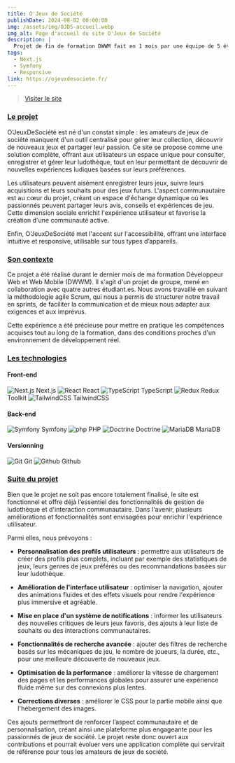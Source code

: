 ```yaml
---
title: O'Jeux de Société
publishDate: 2024-08-02 00:00:00
img: /assets/img/OJDS-accueil.webp
img_alt: Page d'accueil du site O'Jeux de Société
description: |
  Projet de fin de formation DWWM fait en 1 mois par une équipe de 5 étudiants
tags:
  - Next.js
  - Symfony
  - Responsive
link: https://ojeuxdesociete.fr/
---
```





> <a href="https://www.ojeuxdesociete.fr/" target=_blank>Visiter le site</a>  


### <ins>Le projet</ins>

O'JeuxDeSociété est né d'un constat simple : les amateurs de jeux de société manquent d'un outil centralisé pour gérer leur collection, découvrir de nouveaux jeux et partager leur passion. Ce site se propose comme une solution complète, offrant aux utilisateurs un espace unique pour consulter, enregistrer et gérer leur ludothèque, tout en leur permettant de découvrir de nouvelles expériences ludiques basées sur leurs préférences.

Les utilisateurs peuvent aisément enregistrer leurs jeux, suivre leurs acquisitions et leurs souhaits pour des jeux futurs. L'aspect communautaire est au cœur du projet, créant un espace d'échange dynamique où les passionnés peuvent partager leurs avis, conseils et expériences de jeu. Cette dimension sociale enrichit l'expérience utilisateur et favorise la création d'une communauté active.

Enfin, O'JeuxDeSociété met l'accent sur l'accessibilité, offrant une interface intuitive et responsive, utilisable sur tous types d’appareils.

### <ins>Son contexte</ins>

Ce projet a été réalisé durant le dernier mois de ma formation Développeur Web et Web Mobile (DWWM). Il s'agit d'un projet de groupe, mené en collaboration avec quatre autres étudiant.es. Nous avons travaillé en suivant la méthodologie agile Scrum, qui nous a permis de structurer notre travail en sprints, de faciliter la communication et de mieux nous adapter aux exigences et aux imprévus.

Cette expérience a été précieuse pour mettre en pratique les compétences acquises tout au long de la formation, dans des conditions proches d'un environnement de développement réel.

### <ins>Les technologies</ins>

#### Front-end

![Next.js](/svg/nextjs_icon_dark.svg) Next.js
![React](/svg/react.svg) React
![TypeScript](/svg/typescript.svg) TypeScript
![Redux](/svg/redux.svg) Redux Toolkit
![TailwindCSS](/svg/tailwindcss.svg) TailwindCSS

#### Back-end

![Symfony](/svg/symfony.svg) Symfony
![php](/svg/php.svg) PHP
![Doctrine](/svg/doctrine.svg) Doctrine
![MariaDB](/svg/mariadb.svg) MariaDB

#### Versionning

![Git](/svg/git.svg) Git
![Github](/svg/github.svg) Github

### <ins>Suite du projet</ins>

Bien que le projet ne soit pas encore totalement finalisé, le site est fonctionnel et offre déjà l’essentiel des fonctionnalités de gestion de ludothèque et d'interaction communautaire. Dans l'avenir, plusieurs améliorations et fonctionnalités sont envisagées pour enrichir l'expérience utilisateur. 

Parmi elles, nous prévoyons :

- __Personnalisation des profils utilisateurs__  : permettre aux utilisateurs de créer des profils plus complets, incluant par exemple des statistiques de jeux, leurs genres de jeux préférés ou des recommandations basées sur leur ludothèque.

- __Amélioration de l'interface utilisateur__ : optimiser la navigation, ajouter des animations fluides et des effets visuels pour rendre l'expérience plus immersive et agréable.
  
- __Mise en place d'un système de notifications__ : informer les utilisateurs des nouvelles critiques de leurs jeux favoris, des ajouts à leur liste de souhaits ou des interactions communautaires.

- __Fonctionnalités de recherche avancée__ : ajouter des filtres de recherche basés sur les mécaniques de jeu, le nombre de joueurs, la durée, etc., pour une meilleure découverte de nouveaux jeux.

- __Optimisation de la performance__ : améliorer la vitesse de chargement des pages et les performances globales pour assurer une expérience fluide même sur des connexions plus lentes.

- __Corrections diverses__ : améliorer le CSS pour la partie mobile ainsi que l'hébergement des images.


Ces ajouts permettront de renforcer l’aspect communautaire et de personnalisation, créant ainsi une plateforme plus engageante pour les passionnés de jeux de société. Le projet reste donc ouvert aux contributions et pourrait évoluer vers une application complète qui servirait de référence pour tous les amateurs de jeux de société.
